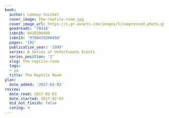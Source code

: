 ```yaml
---
book:
  author: Lemony Snicket
  cover_image: the-reptile-room.jpg
  cover_image_url: https://i.gr-assets.com/images/S/compressed.photo.goodreads.com/books/1352146294l/78418._SX98_.jpg
  goodreads: '78418'
  isbn10: 0439206480
  isbn13: '9780439206488'
  pages: '192'
  publication_year: '1999'
  series: A Series of Unfortunate Events
  series_position: '2'
  slug: the-reptile-room
  tags:
  - ya
  title: The Reptile Room
plan:
  date_added: '2017-02-03'
review:
  date_read: 2017-02-03
  date_started: 2017-02-03
  did_not_finish: false
  rating: 4
---
```

